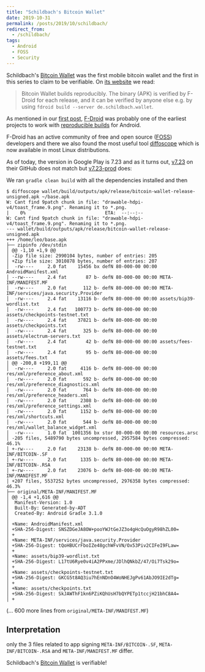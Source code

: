 ```yaml
---
title: "Schildbach's Bitcoin Wallet"
date: 2019-10-31
permalink: /posts/2019/10/schildbach/
redirect_from:
  - /schildbach/
tags:
  - Android
  - FOSS
  - Security
---
```


Schildbach's
[Bitcoin Wallet](https://play.google.com/store/apps/details?id=de.schildbach.wallet)
was the first mobile bitcoin wallet and the first in this series to claim to be
verifiable. On [its website](https://wallet.schildbach.de/) we read:

> Bitcoin Wallet builds reproducibly. The binary (APK) is verified by F-Droid
> for each release, and it can be verified by anyone else e.g. by using
> `fdroid build --server de.schildbach.wallet`.

As mentioned in our [first post](/first-post/), [F-Droid](https://f-droid.org/)
was probably one of the earliest projects to work with
[reproducible builds](https://f-droid.org/docs/Reproducible_Builds/?title=Deterministic,_Reproducible_Builds)
for Android.

F-Droid has an active community of free and open source ([FOSS](/tags/#foss))
developers and there we also found the most useful tool [diffoscope](https://diffoscope.org/)
which is now available in most Linux distributions.

As of today, the version in Google Play is 7.23 and as it turns out,
[v7.23](https://github.com/bitcoin-wallet/bitcoin-wallet/tree/v7.23) on their
GitHub does not match but
[v7.23-prod](https://github.com/bitcoin-wallet/bitcoin-wallet/tree/v7.23-prod)
does:

We ran `gradle clean build` with all the dependencies installed and then

```
$ diffoscope wallet/build/outputs/apk/release/bitcoin-wallet-release-unsigned.apk ~/base.apk
W: Cant find 9patch chunk in file: "drawable-hdpi-v4/toast_frame.9.png". Renaming it to *.png.                                                                  |    0%                             ETA:  --:--:--
W: Cant find 9patch chunk in file: "drawable-hdpi-v4/toast_frame.9.png". Renaming it to *.png.
--- wallet/build/outputs/apk/release/bitcoin-wallet-release-unsigned.apk
+++ /home/leo/base.apk
├── zipinfo /dev/stdin
│ @@ -1,10 +1,9 @@
│ -Zip file size: 2990104 bytes, number of entries: 205
│ +Zip file size: 3010878 bytes, number of entries: 207
│  -rw----     2.0 fat    15456 bx defN 80-000-00 00:00 AndroidManifest.xml
│ --rw----     2.4 fat       87 b- defN 80-000-00 00:00 META-INF/MANIFEST.MF
│  -rw----     2.0 fat      112 b- defN 80-000-00 00:00 META-INF/services/java.security.Provider
│  -rw----     2.4 fat    13116 b- defN 80-000-00 00:00 assets/bip39-wordlist.txt
│  -rw----     2.4 fat   100773 b- defN 80-000-00 00:00 assets/checkpoints-testnet.txt
│  -rw----     2.4 fat    37821 b- defN 80-000-00 00:00 assets/checkpoints.txt
│  -rw----     2.4 fat      325 b- defN 80-000-00 00:00 assets/electrum-servers.txt
│  -rw----     2.4 fat       42 b- defN 80-000-00 00:00 assets/fees-testnet.txt
│  -rw----     2.4 fat       95 b- defN 80-000-00 00:00 assets/fees.txt
│ @@ -200,8 +199,11 @@
│  -rw----     2.0 fat     4116 b- defN 80-000-00 00:00 res/xml/preference_about.xml
│  -rw----     2.0 fat      592 b- defN 80-000-00 00:00 res/xml/preference_diagnostics.xml
│  -rw----     2.0 fat      764 b- defN 80-000-00 00:00 res/xml/preference_headers.xml
│  -rw----     2.0 fat     2308 b- defN 80-000-00 00:00 res/xml/preference_settings.xml
│  -rw----     2.0 fat     1152 b- defN 80-000-00 00:00 res/xml/shortcuts.xml
│  -rw----     2.0 fat      544 b- defN 80-000-00 00:00 res/xml/wallet_balance_widget.xml
│  -rw----     1.0 fat  1001356 bx stor 80-000-00 00:00 resources.arsc
│ -205 files, 5489790 bytes uncompressed, 2957584 bytes compressed:  46.1%
│ +-rw----     2.0 fat    23138 b- defN 80-000-00 00:00 META-INF/BITCOIN-.SF
│ +-rw----     2.0 fat     1335 b- defN 80-000-00 00:00 META-INF/BITCOIN-.RSA
│ +-rw----     2.0 fat    23076 b- defN 80-000-00 00:00 META-INF/MANIFEST.MF
│ +207 files, 5537252 bytes uncompressed, 2976358 bytes compressed:  46.3%
├── original/META-INF/MANIFEST.MF
│ @@ -1,4 +1,616 @@
│  Manifest-Version: 1.0
│  Built-By: Generated-by-ADT
│  Created-By: Android Gradle 3.1.0
│  
│ +Name: AndroidManifest.xml
│ +SHA-256-Digest: SNSZDGeJA8OW+pooYWJtGeJZ3o4gHcQuOgyR98hZL00=
│ +
│ +Name: META-INF/services/java.security.Provider
│ +SHA-256-Digest: tQoHBUCrFboIZe48gchWFvVN/Ox53Piv2CIFeI9FLaw=
│ +
│ +Name: assets/bip39-wordlist.txt
│ +SHA-256-Digest: L17tU6Rye0v4iA2PPxme/JDlhQNkbZ/47/Oi7Tsk29o=
│ +
│ +Name: assets/checkpoints-testnet.txt
│ +SHA-256-Digest: GKCG5t8AQ3iu7hEnNDnO4WoNHEJgPv61AbJO9IE2dTg=
│ +
│ +Name: assets/checkpoints.txt
│ +SHA-256-Digest: SkJAWThF1kn6PZiKQhUsH7bQYPETp1tccjH21bhC8A4=
│ +
```

(... 600 more lines from `original/META-INF/MANIFEST.MF`)


Interpretation
--------------

only the 3 files related to app signing `META-INF/BITCOIN-.SF`,
`META-INF/BITCOIN-.RSA` and `META-INF/MANIFEST.MF` differ.

Schildbach's
[Bitcoin Wallet](https://play.google.com/store/apps/details?id=de.schildbach.wallet)
is verifiable!
